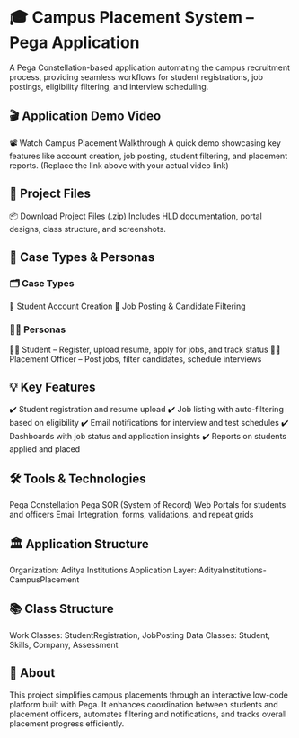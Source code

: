 # 🎓 Campus Placement System – Pega Application
A Pega Constellation-based application automating the campus recruitment process, providing seamless workflows for student registrations, job postings, eligibility filtering, and interview scheduling.

## 🎬 Application Demo Video
📽️ Watch Campus Placement Walkthrough
A quick demo showcasing key features like account creation, job posting, student filtering, and placement reports.
(Replace the link above with your actual video link)

## 📂 Project Files
📦 Download Project Files (.zip)
Includes HLD documentation, portal designs, class structure, and screenshots.

## 👥 Case Types & Personas
### 🗂️ Case Types
👤 Student Account Creation
📝 Job Posting & Candidate Filtering

### 👩‍💼 Personas
👨‍🎓 Student – Register, upload resume, apply for jobs, and track status
🧑‍💼 Placement Officer – Post jobs, filter candidates, schedule interviews

## 💡 Key Features
✔️ Student registration and resume upload
✔️ Job listing with auto-filtering based on eligibility
✔️ Email notifications for interview and test schedules
✔️ Dashboards with job status and application insights
✔️ Reports on students applied and placed

## 🛠️ Tools & Technologies
Pega Constellation
Pega SOR (System of Record)
Web Portals for students and officers
Email Integration, forms, validations, and repeat grids

## 🏛️ Application Structure
Organization: Aditya Institutions
Application Layer: AdityaInstitutions-CampusPlacement

## 📚 Class Structure
Work Classes: StudentRegistration, JobPosting
Data Classes: Student, Skills, Company, Assessment

## 📢 About
This project simplifies campus placements through an interactive low-code platform built with Pega. It enhances coordination between students and placement officers, automates filtering and notifications, and tracks overall placement progress efficiently.
